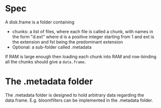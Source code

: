 # Spec
A disk.frame is a folder containing 

* chunks: a list of files, where each file is called a chunk, with names in the form "d.ext" where d is a positive integer starting from 1 and  ext is the extension and fst being the predominant extension
* Optional: a sub-folder called .metadata

If RAM is large enough then loading each chunk into RAM and row-binding all the chunks should give a `data.frame`. 

# The .metadata folder

The .metadata folder is designed to hold arbitrary data regarding the data.frame. E.g. bloomfilters can be implemented in the .metadata folder.
